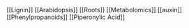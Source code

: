 [[Lignin]]
[[Arabidopsis]]
[[Roots]]
[[Metabolomics]]
[[auxin]]
[[Phenylpropanoids]]
[[Piperonylic Acid]]
